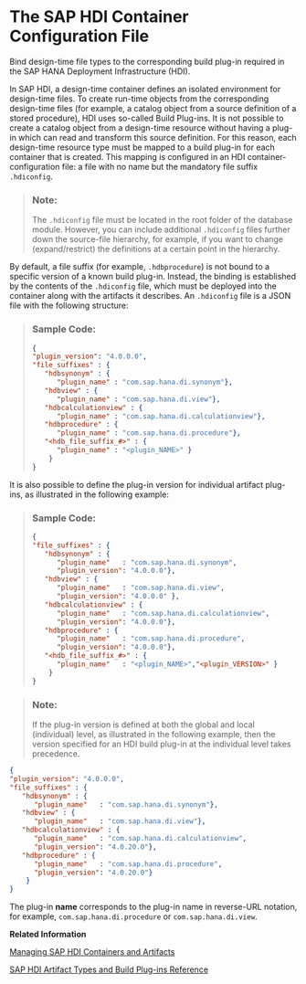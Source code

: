 <!-- loio64004007ba094687bfc1a03453efb804 -->

# The SAP HDI Container Configuration File

Bind design-time file types to the corresponding build plug-in required in the SAP HANA Deployment Infrastructure \(HDI\).

In SAP HDI, a design-time container defines an isolated environment for design-time files. To create run-time objects from the corresponding design-time files \(for example, a catalog object from a source definition of a stored procedure\), HDI uses so-called Build Plug-ins. It is not possible to create a catalog object from a design-time resource without having a plug-in which can read and transform this source definition. For this reason, each design-time resource type must be mapped to a build plug-in for each container that is created. This mapping is configured in an HDI container-configuration file: a file with no name but the mandatory file suffix `.hdiconfig`.

> ### Note:  
> The `.hdiconfig` file must be located in the root folder of the database module. However, you can include additional `.hdiconfig` files further down the source-file hierarchy, for example, if you want to change \(expand/restrict\) the definitions at a certain point in the hierarchy.

By default, a file suffix \(for example, `.hdbprocedure`\) is not bound to a specific version of a known build plug-in. Instead, the binding is established by the contents of the `.hdiconfig` file, which must be deployed into the container along with the artifacts it describes. An `.hdiconfig` file is a JSON file with the following structure:

> ### Sample Code:  
> ```json
> {
> "plugin_version": "4.0.0.0",
> "file_suffixes" : {
>    "hdbsynonym" : { 
>       "plugin_name" : "com.sap.hana.di.synonym"},
>    "hdbview" : { 
>       "plugin_name" : "com.sap.hana.di.view"}, 
>    "hdbcalculationview" : { 
>       "plugin_name" : "com.sap.hana.di.calculationview"},
>    "hdbprocedure" : { 
>       "plugin_name" : "com.sap.hana.di.procedure"},
>    "<hdb_file_suffix_#>" : {
>       "plugin_name" : "<plugin_NAME>" }
>     }
> }
> ```

It is also possible to define the plug-in version for individual artifact plug-ins, as illustrated in the following example:

> ### Sample Code:  
> ```json
> {
> "file_suffixes" : {
>    "hdbsynonym" : { 
>       "plugin_name"   : "com.sap.hana.di.synonym", 
>       "plugin_version": "4.0.0.0"},
>    "hdbview" : { 
>       "plugin_name"   : "com.sap.hana.di.view", 
>       "plugin_version": "4.0.0.0" }, 
>    "hdbcalculationview" : { 
>       "plugin_name"   : "com.sap.hana.di.calculationview", 
>       "plugin_version": "4.0.0.0"},
>    "hdbprocedure" : { 
>       "plugin_name"   : "com.sap.hana.di.procedure", 
>       "plugin_version": "4.0.0.0"},
>    "<hdb_file_suffix_#>" : {
>       "plugin_name"   : "<plugin_NAME>","<plugin_VERSION>" }
>     }
> }
> ```

> ### Note:  
> If the plug-in version is defined at both the global and local \(individual\) level, as illustrated in the following example, then the version specified for an HDI build plug-in at the individual level takes precedence.

```json
{
"plugin_version": "4.0.0.0",
"file_suffixes" : {
   "hdbsynonym" : { 
      "plugin_name"   : "com.sap.hana.di.synonym"},
   "hdbview" : { 
      "plugin_name"   : "com.sap.hana.di.view"}, 
   "hdbcalculationview" : { 
      "plugin_name"   : "com.sap.hana.di.calculationview", 
      "plugin_version": "4.0.20.0"},
   "hdbprocedure" : { 
      "plugin_name"   : "com.sap.hana.di.procedure", 
      "plugin_version": "4.0.20.0"}
    }
}
```

The plug-in **name** corresponds to the plug-in name in reverse-URL notation, for example, `com.sap.hana.di.procedure` or `com.sap.hana.di.view`.

**Related Information**  


[Managing SAP HDI Containers and Artifacts](managing-sap-hdi-containers-and-artifacts-23f1f40.md "In SAP HANA Deployment Infrastructure (HDI), database development artifacts are deployed to so-called containers.")

[SAP HDI Artifact Types and Build Plug-ins Reference](../30-HDI-Cloud-Artifact-Types/sap-hdi-artifact-types-and-build-plug-ins-reference-9789224.md "The SAP HANA Cloud, SAP HANA database deployment infrastructure (HDI) supports a wide variety of database artifact types, for example, tables, indexes, and views.")


